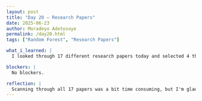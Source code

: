 ```yaml
---
layout: post
title: "Day 20 – Research Papers"
date: 2025-06-23
author: Moradeyo Adetosoye
permalink: /day20.html
tags: ["Random Forest", "Research Papers"]

what_i_learned: |
  I looked through 17 different research papers today and selected 4 that looked the most interesting to me. After arranging them in order of most interesting to least, I sent them to my graduate mentor. After that, I continued watching the video on Random Forest that had been sent to us. I learned about bagging, randomizing columns, out of bag data, how to code a random forest, and how to create a confusion matrix using the OOB predictions.

blockers: |
  No blockers.

reflection: |
  Scanning through all 17 papers was a bit time consuming, but I'm glad that I was able to find 4 that piqued my interest. Majority of the four are business-related, so it'll be useful for my major if i work on them. I also enjoyed learning about random forest. It was pretty similar to decision trees, just a little bit different.
---
```

